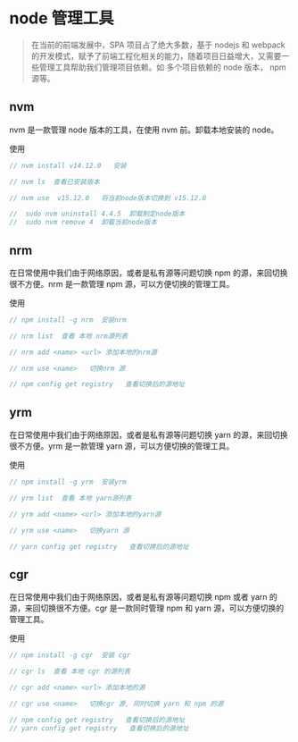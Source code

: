 # node 管理工具

> 在当前的前端发展中，SPA 项目占了绝大多数，基于 nodejs 和 webpack 的开发模式，赋予了前端工程化相关的能力，随着项目日益增大，又需要一些管理工具帮助我们管理项目依赖。如 多个项目依赖的 node 版本， npm 源等。

## nvm

nvm 是一款管理 node 版本的工具，在使用 nvm 前。卸载本地安装的 node。

使用

```js
// nvm install v14.12.0   安装

// nvm ls  查看已安装版本

// nvm use  v15.12.0   将当前node版本切换到 v15.12.0

//  sudo nvm uninstall 4.4.5  卸载制定node版本
//  sudo nvm remove 4  卸载当前node版本
```

## nrm

在日常使用中我们由于网络原因，或者是私有源等问题切换 npm 的源，来回切换很不方便。nrm 是一款管理 npm 源，可以方便切换的管理工具。

使用

```js
// npm install -g nrm  安装nrm

// nrm list  查看 本地 nrm源列表

// nrm add <name> <url> 添加本地的nrm源

// nrm use <name>   切换nrm 源

// npm config get registry   查看切换后的源地址
```

## yrm

在日常使用中我们由于网络原因，或者是私有源等问题切换 yarn 的源，来回切换很不方便。yrm 是一款管理 yarn 源，可以方便切换的管理工具。

使用

```js
// npm install -g yrm  安装yrm

// yrm list  查看 本地 yarn源列表

// yrm add <name> <url> 添加本地的yarn源

// yrm use <name>   切换yarn 源

// yarn config get registry   查看切换后的源地址
```

## cgr

在日常使用中我们由于网络原因，或者是私有源等问题切换 npm 或者 yarn 的源，来回切换很不方便。cgr 是一款同时管理 npm 和 yarn 源，可以方便切换的管理工具。

使用

```js
// npm install -g cgr  安装 cgr

// cgr ls  查看 本地 cgr 的源列表

// cgr add <name> <url> 添加本地的源

// cgr use <name>   切换cgr 源, 同时切换 yarn 和 npm 的源

// npm config get registry   查看切换后的源地址
// yarn config get registry   查看切换后的源地址
```
